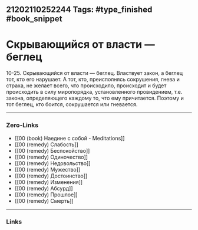 21202110252244
Tags: #type_finished #book_snippet 
---
#  Скрывающийся от власти — беглец

 10-25. Скрывающийся от власти — беглец. Властвует закон, а беглец тот, кто его нарушает. А тот, кто, преисполнясь сокрушения, гнева и страха, не желает всего, что происходило, происходит и будет происходить в силу миропорядка, установленного провидением, т.е. закона, определяющего каждому то, что ему причитается. Поэтому и тот беглец, кто боится, сокрушается или гневается. 

---
### Zero-Links
 - [[00 (book) Наедине с собой - Meditations]]
 - [[00 (remedy) Слабость]]
 - [[00 (remedy) Беспокойство]]
 - [[00 (remedy) Одиночество]]
 - [[00 (remedy) Недовольство]]
 - [[00 (remedy) Мужество]]
 - [[00 (remedy) Достоинство]]
 - [[00 (remedy) Изменения]]
 - [[00 (remedy) Абсурд]]
 - [[00 (remedy) Прошлое]]
 - [[00 (remedy) Смерть]]
---
### Links

